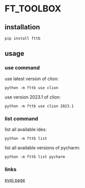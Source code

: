 # FT_TOOLBOX  
  
## installation  
  
```shell  
pip install fttb
```  
  
## usage  
  
### use command  
  
use latest version of clion:  
  
```shell  
python -m fttb use clion
```  
  
use version 2023.1 of clion:  
  
```shell  
python -m fttb use clion 2023.1
```  
  
  
### list command  
  
list all available ides:  
  
```shell  
python -m fttb list
```  
  
list all available versions of pycharm:  
  
```shell  
python -m fttb list pycharm
```  
  
  
### links  
  
[pypi page](https://pypi.org/project/fttb/)

